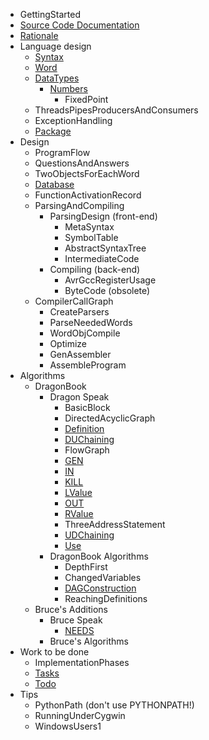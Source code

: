   * GettingStarted
  * [Source Code Documentation](http://www.knology.net/~dangyogi)
  * [Rationale](Rationale.md)
  * Language design
    * [Syntax](Syntax.md)
    * [Word](Word.md)
    * [DataTypes](DataTypes.md)
      * [Numbers](Numbers.md)
        * FixedPoint
    * ThreadsPipesProducersAndConsumers
    * ExceptionHandling
    * [Package](Package.md)
  * Design
    * ProgramFlow
    * QuestionsAndAnswers
    * TwoObjectsForEachWord
    * [Database](Database.md)
    * FunctionActivationRecord
    * ParsingAndCompiling
      * ParsingDesign (front-end)
        * MetaSyntax
        * SymbolTable
        * AbstractSyntaxTree
        * IntermediateCode
      * Compiling (back-end)
        * AvrGccRegisterUsage
        * ByteCode (obsolete)
    * CompilerCallGraph
      * CreateParsers
      * ParseNeededWords
      * WordObjCompile
      * Optimize
      * GenAssembler
      * AssembleProgram
  * Algorithms
    * DragonBook
      * Dragon Speak
        * BasicBlock
        * DirectedAcyclicGraph
        * [Definition](Definition.md)
        * [DUChaining](DUChaining.md)
        * FlowGraph
        * [GEN](GEN.md)
        * [IN](IN.md)
        * [KILL](KILL.md)
        * [LValue](LValue.md)
        * [OUT](OUT.md)
        * [RValue](RValue.md)
        * ThreeAddressStatement
        * [UDChaining](UDChaining.md)
        * [Use](Use.md)
      * DragonBook Algorithms
        * DepthFirst
        * ChangedVariables
        * [DAGConstruction](DAGConstruction.md)
        * ReachingDefinitions
    * Bruce's Additions
      * Bruce Speak
        * [NEEDS](NEEDS.md)
      * Bruce's Algorithms
  * Work to be done
    * ImplementationPhases
    * [Tasks](Tasks.md)
    * [Todo](Todo.md)
  * Tips
    * PythonPath (don't use PYTHONPATH!)
    * RunningUnderCygwin
    * WindowsUsers1